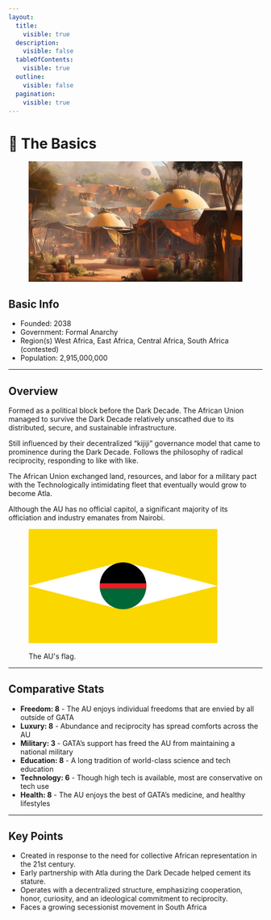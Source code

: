 ```yaml
---
layout:
  title:
    visible: true
  description:
    visible: false
  tableOfContents:
    visible: true
  outline:
    visible: false
  pagination:
    visible: true
---
```


# 🔵 The Basics

<figure><img src="../../.gitbook/assets/au1.webp" alt=""><figcaption></figcaption></figure>

## Basic Info

* Founded: 2038
* Government: Formal Anarchy
* Region(s) West Africa, East Africa, Central Africa, South Africa (contested)
* Population: 2,915,000,000

***

## Overview

Formed as a political block before the Dark Decade. The African Union managed to survive the Dark Decade relatively unscathed due to its distributed, secure, and sustainable infrastructure.&#x20;

Still influenced by their decentralized “kijiji” governance model that came to prominence during the Dark Decade. Follows the philosophy of radical reciprocity, responding to like with like.

The African Union exchanged land, resources, and labor for a military pact with the Technologically intimidating fleet that eventually would grow to become Atla.

Although the AU has no official capitol, a significant majority of its officiation and industry emanates from Nairobi.

<figure><img src="../../.gitbook/assets/CODA-story-exploration_2022-06-17.png" alt="" width="375"><figcaption><p>The AU's flag.</p></figcaption></figure>

***

## Comparative Stats

* **Freedom: 8** - The AU enjoys individual freedoms that are envied by all outside of GATA
* **Luxury: 8** - Abundance and reciprocity has spread comforts across the AU
* **Military: 3** - GATA’s support has freed the AU from maintaining a national military
* **Education: 8** - A long tradition of world-class science and tech education
* **Technology: 6** - Though high tech is available, most are conservative on tech use
* **Health: 8** - The AU enjoys the best of GATA’s medicine, and healthy lifestyles

***

## Key Points

* Created in response to the need for collective African representation in the 21st century.
* Early partnership with Atla during the Dark Decade helped cement its stature.
* Operates with a decentralized structure, emphasizing cooperation, honor, curiosity, and an ideological commitment to reciprocity.
* Faces a growing secessionist movement in South Africa

